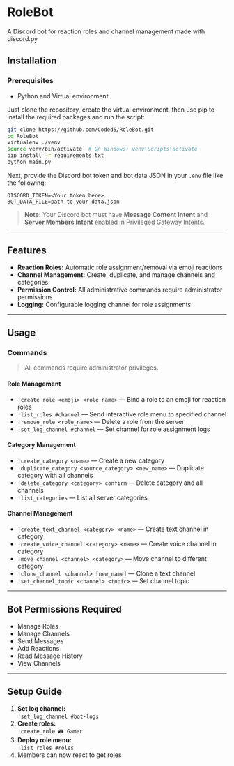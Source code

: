 # RoleBot

A Discord bot for reaction roles and channel management made with discord.py

## Installation

### Prerequisites

- Python and Virtual environment

Just clone the repository, create the virtual environment, then use pip to install the required packages and run the script:

```bash
git clone https://github.com/Coded5/RoleBot.git
cd RoleBot
virtualenv ./venv
source venv/bin/activate  # On Windows: venv\Scripts\activate
pip install -r requirements.txt
python main.py
```

Next, provide the Discord bot token and bot data JSON in your `.env` file like the following:

```env
DISCORD_TOKEN=<Your token here>
BOT_DATA_FILE=path-to-your-data.json
```

> **Note:** Your Discord bot must have **Message Content Intent** and **Server Members Intent** enabled in Privileged Gateway Intents.

---

## Features

- **Reaction Roles:** Automatic role assignment/removal via emoji reactions
- **Channel Management:** Create, duplicate, and manage channels and categories
- **Permission Control:** All administrative commands require administrator permissions
- **Logging:** Configurable logging channel for role assignments

---

## Usage

### Commands

> All commands require administrator privileges.

#### Role Management

- `!create_role <emoji> <role_name>` — Bind a role to an emoji for reaction roles  
- `!list_roles #channel` — Send interactive role menu to specified channel  
- `!remove_role <role_name>` — Delete a role from the server  
- `!set_log_channel #channel` — Set channel for role assignment logs  

#### Category Management

- `!create_category <name>` — Create a new category  
- `!duplicate_category <source_category> <new_name>` — Duplicate category with all channels  
- `!delete_category <category> confirm` — Delete category and all channels  
- `!list_categories` — List all server categories  

#### Channel Management

- `!create_text_channel <category> <name>` — Create text channel in category  
- `!create_voice_channel <category> <name>` — Create voice channel in category  
- `!move_channel <channel> <category>` — Move channel to different category  
- `!clone_channel <channel> [new_name]` — Clone a text channel  
- `!set_channel_topic <channel> <topic>` — Set channel topic  

---

## Bot Permissions Required

- Manage Roles
- Manage Channels
- Send Messages
- Add Reactions
- Read Message History
- View Channels

---

## Setup Guide

1. **Set log channel:**  
   `!set_log_channel #bot-logs`
2. **Create roles:**  
   `!create_role 🎮 Gamer`
3. **Deploy role menu:**  
   `!list_roles #roles`
4. Members can now react to get roles
